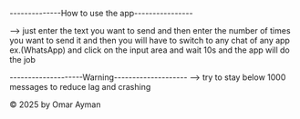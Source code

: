 --------------How to use the app----------------

--> just enter the text you want to send and then enter the number of times you want to send it and then you will have to switch to any chat of any app ex.(WhatsApp) and click on the input area and wait 10s and the app will do the job


--------------------Warning--------------------
--> try to stay below 1000 messages to reduce lag and crashing



© 2025 by Omar Ayman
